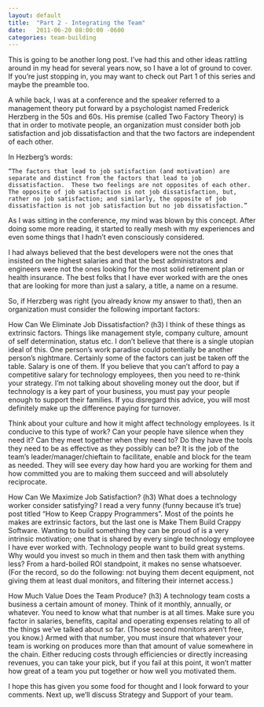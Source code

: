 ```yaml
---
layout: default
title:  "Part 2 - Integrating the Team"
date:   2011-06-20 08:00:00 -0600
categories: team-building
---
```


This is going to be another long post.  I’ve had this and other ideas rattling around in my head for several years now, so I have a lot of ground to cover.  If you’re just stopping in, you may want to check out Part 1 of this series and maybe the preamble too.

A while back, I was at a conference and the speaker referred to a management theory put forward by a psychologist named Frederick Herzberg in the 50s and 60s.  His premise (called Two Factory Theory) is that in order to motivate people, an organization must consider both job satisfaction and job dissatisfaction and that the two factors are independent of each other.

In Hezberg’s words:

```“The factors that lead to job satisfaction (and motivation) are separate and distinct from the factors that lead to job dissatisfaction.  These two feelings are not opposites of each other.  The opposite of job satisfaction is not job dissatisfaction, but, rather no job satisfaction; and similarly, the opposite of job dissatisfaction is not job satisfaction but no job dissatisfaction.”```

As I was sitting in the conference, my mind was blown by this concept.  After doing some more reading, it started to really mesh with my experiences and even some things that I hadn’t even consciously considered. 

I had always believed that the best developers were not the ones that insisted on the highest salaries and that the best administrators and engineers were not the ones looking for the most solid retirement plan or health insurance.  The best folks that I have ever worked with are the ones that are looking for more than just a salary, a title, a name on a resume. 

So, if Herzberg was right (you already know my answer to that), then an organization must consider the following important factors:

How Can We Eliminate Job Dissatisfaction? (h3)
I think of these things as extrinsic factors.  Things like management style, company culture, amount of self determination, status etc.  I don’t believe that there is a single utopian ideal of this.  One person’s work paradise could potentially be another person’s nightmare. 
Certainly some of the factors can just be taken off the table.  Salary is one of them.  If you believe that you can’t afford to pay a competitive salary for technology employees, then you need to re-think your strategy.  I’m not talking about shoveling money out the door, but if technology is a key part of your business, you must pay your people enough to support their families.  If you disregard this advice, you will most definitely make up the difference paying for turnover.

Think about your culture and how it might affect technology employees.  Is it conducive to this type of work?  Can your people have silence when they need it?  Can they meet together when they need to?  Do they have the tools they need to be as effective as they possibly can be?  It is the job of the team’s leader/manager/chieftain to facilitate, enable and block for the team as needed.  They will see every day how hard you are working for them and how committed you are to making them succeed and will absolutely reciprocate.

How Can We Maximize Job Satisfaction? (h3)
What does a technology worker consider satisfying?  I read a very funny (funny because it’s true) post titled “How to Keep Crappy Programmers”.  Most of the points he makes are extrinsic factors, but the last one is Make Them Build Crappy Software.  Wanting to build something they can be proud of is a very intrinsic motivation; one that is shared by every single technology employee I have ever worked with. 
Technology people want to build great systems.  Why would you invest so much in them and then task them with anything less?  From a hard-boiled ROI standpoint, it makes no sense whatsoever.  (For the record, so do the following:  not buying them decent equipment, not giving them at least dual monitors, and filtering their internet access.)

How Much Value Does the Team Produce? (h3)
A technology team costs a business a certain amount of money.  Think of it monthly, annually, or whatever.  You need to know what that number is at all times.  Make sure you factor in salaries, benefits, capital and operating expenses relating to all of the things we’ve talked about so far.  (Those second monitors aren’t free, you know.) 
Armed with that number, you must insure that whatever your team is working on produces more than that amount of value somewhere in the chain.  Either reducing costs through efficiencies or directly increasing revenues, you can take your pick, but if you fail at this point, it won’t matter how great of a team you put together or how well you motivated them.

I hope this has given you some food for thought and I look forward to your comments.  Next up, we’ll discuss Strategy and Support of your team.